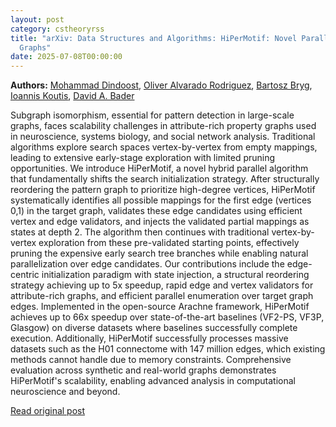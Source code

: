 ```yaml
---
layout: post
category: cstheoryrss
title: "arXiv: Data Structures and Algorithms: HiPerMotif: Novel Parallel Subgraph Isomorphism in Large-Scale Property
  Graphs"
date: 2025-07-08T00:00:00
---
```


**Authors:** [Mohammad Dindoost](https://dblp.uni-trier.de/search?q=Mohammad+Dindoost), [Oliver Alvarado Rodriguez](https://dblp.uni-trier.de/search?q=Oliver+Alvarado+Rodriguez), [Bartosz Bryg](https://dblp.uni-trier.de/search?q=Bartosz+Bryg), [Ioannis Koutis](https://dblp.uni-trier.de/search?q=Ioannis+Koutis), [David A. Bader](https://dblp.uni-trier.de/search?q=David+A.+Bader)

Subgraph isomorphism, essential for pattern detection in large-scale graphs,
faces scalability challenges in attribute-rich property graphs used in
neuroscience, systems biology, and social network analysis. Traditional
algorithms explore search spaces vertex-by-vertex from empty mappings, leading
to extensive early-stage exploration with limited pruning opportunities. We
introduce HiPerMotif, a novel hybrid parallel algorithm that fundamentally
shifts the search initialization strategy. After structurally reordering the
pattern graph to prioritize high-degree vertices, HiPerMotif systematically
identifies all possible mappings for the first edge (vertices 0,1) in the
target graph, validates these edge candidates using efficient vertex and edge
validators, and injects the validated partial mappings as states at depth 2.
The algorithm then continues with traditional vertex-by-vertex exploration from
these pre-validated starting points, effectively pruning the expensive early
search tree branches while enabling natural parallelization over edge
candidates. Our contributions include the edge-centric initialization paradigm
with state injection, a structural reordering strategy achieving up to 5x
speedup, rapid edge and vertex validators for attribute-rich graphs, and
efficient parallel enumeration over target graph edges. Implemented in the
open-source Arachne framework, HiPerMotif achieves up to 66x speedup over
state-of-the-art baselines (VF2-PS, VF3P, Glasgow) on diverse datasets where
baselines successfully complete execution. Additionally, HiPerMotif
successfully processes massive datasets such as the H01 connectome with 147
million edges, which existing methods cannot handle due to memory constraints.
Comprehensive evaluation across synthetic and real-world graphs demonstrates
HiPerMotif's scalability, enabling advanced analysis in computational
neuroscience and beyond.

[Read original post](http://arxiv.org/abs/2507.04130v1)
